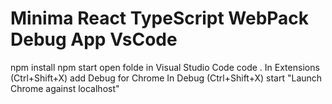 # Minima React TypeScript WebPack Debug App VsCode
npm install
npm start
open folde in Visual Studio Code
code . 
In Extensions (Ctrl+Shift+X) add Debug for Chrome
In Debug (Ctrl+Shift+X) start "Launch Chrome against localhost"
